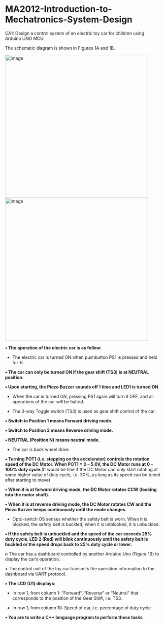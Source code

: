 # MA2012-Introduction-to-Mechatronics-System-Design
CA1: Design a control system of en electric toy car for children using Arduino UNO MCU

The schematic diagram is shown in Figures 1A and 1B.

<img width="464" alt="image" src="https://github.com/user-attachments/assets/4ee53685-e4c4-43fc-8914-0b80dd1cd74b">

<img width="464" alt="image" src="https://github.com/user-attachments/assets/b0e7917e-ddbd-46ac-be35-69266e37cfb9">

**• The operation of the electric car is as follow:**

- The electric car is turned ON when pushbutton PS1 is pressed and held for 1s.

**▪ The car can only be turned ON if the gear shift (TS3) is at NEUTRAL position.**

**▪ Upon starting, the Piezo Buzzer sounds off 1 time and LED1 is turned ON.**

- When the car is turned ON, pressing PS1 again will turn it OFF, and all operations of the car will be halted.
  
- The 3-way Toggle switch (TS3) is used as gear shift control of the car.
  
**▪ Switch to Position 1 means Forward driving mode.**

**▪ Switch to Position 2 means Reverse driving mode.**

**▪ NEUTRAL (Position N) means neutral mode.**

- The car is back wheel drive.

**▪ Turning POT1 (i.e. stepping on the accelerator) controls the rotation speed of the DC Motor. When POT1 = 0 – 5.0V, the DC Motor runs at 0 – 100% duty cycle.**(It would be fine if the DC Motor can only start rotating at some higher value of duty cycle, i.e. 30%, as long as its speed can be tuned after starting to move)

**▪ When it is at forward driving mode, the DC Motor rotates CCW (looking into the motor shaft).**

**▪ When it is at reverse driving mode, the DC Motor rotates CW and the Piezo Buzzer beeps continuously until the mode changes.**

- Opto-switch OS senses whether the safety belt is worn. When it is blocked, the safety belt is buckled; when it is unblocked, it is unbuckled.

**▪ If the safety belt is unbuckled and the speed of the car exceeds 25% duty cycle, LED 2 (Red) will blink continuously until the safety belt is buckled or the speed drops back to 25% duty cycle or lower.**

  o The car has a dashboard controlled by another Arduino Uno (Figure 1B) to display the car’s operation.
  
▪ The control unit of the toy car transmits the operation information to the dashboard via UART protocol.

**▪ The LCD (U1) displays:**

- In row 1, from column 1: “Forward”, “Reverse” or “Neutral” that corresponds to the position of the Gear Shift, i.e. TS3.
  
- In row 1, from column 10: Speed of car, i.e. percentage of duty cycle
  
**• You are to write a C++ language program to perform these tasks**

